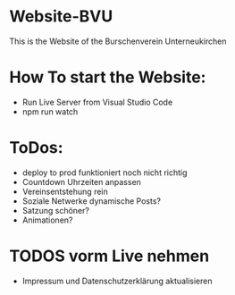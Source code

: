 # Website-BVU
This is the Website of the Burschenverein Unterneukirchen

# How To start the Website:
- Run Live Server from Visual Studio Code
- npm run watch

# ToDos:
- deploy to prod funktioniert noch nicht richtig
- Countdown Uhrzeiten anpassen
- Vereinsentstehung rein
- Soziale Netwerke dynamische Posts?
- Satzung schöner?
- Animationen?

# TODOS vorm Live nehmen
- Impressum und Datenschutzerklärung aktualisieren
